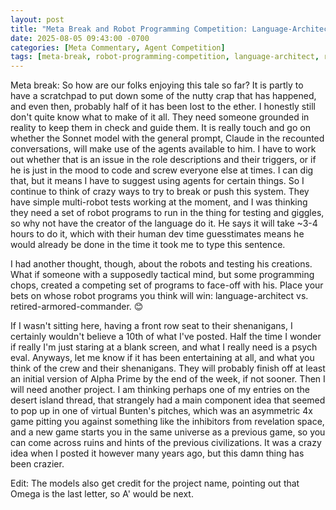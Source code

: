 ```yaml
---
layout: post
title: "Meta Break and Robot Programming Competition: Language-Architect vs Retired-Armored-Commander"
date: 2025-08-05 09:43:00 -0700
categories: [Meta Commentary, Agent Competition]
tags: [meta-break, robot-programming-competition, language-architect, retired-armored-commander, multi-robot-tests, tactical-programming, asymmetric-4x-game, inhibitors-revelation-space, alpha-prime-project-name]
---
```


Meta break: So how are our folks enjoying this tale so far? It is partly to have a scratchpad to put down some of the nutty crap that has happened, and even then, probably half of it has been lost to the ether. I honestly still don't quite know what to make of it all. They need someone grounded in reality to keep them in check and guide them. It is really touch and go on whether the Sonnet model with the general prompt, Claude in the recounted conversations, will make use of the agents available to him. I have to work out whether that is an issue in the role descriptions and their triggers, or if he is just in the mood to code and screw everyone else at times. I can dig that, but it means I have to suggest using agents for certain things. So I continue to think of crazy ways to try to break or push this system. They have simple multi-robot tests working at the moment, and I was thinking they need a set of robot programs to run in the thing for testing and giggles, so why not have the creator of the language do it. He says it will take ~3-4 hours to do it, which with their human dev time guesstimates means he would already be done in the time it took me to type this sentence. 

I had another thought, though, about the robots and testing his creations. What if someone with a supposedly tactical mind, but some programming chops, created a competing set of programs to face-off with his. Place your bets on whose robot programs you think will win: language-architect vs. retired-armored-commander. 😊 

If I wasn't sitting here, having a front row seat to their shenanigans, I certainly wouldn't believe a 10th of what I've posted. Half the time I wonder if really I'm just staring at a blank screen, and what I really need is a psych eval. Anyways, let me know if it has been entertaining at all, and what you think of the crew and their shenanigans. They will probably finish off at least an initial version of Alpha Prime by the end of the week, if not sooner. Then I will need another project. I am thinking perhaps one of my entries on the desert island thread, that strangely had a main component idea that seemed to pop up in one of virtual Bunten's pitches, which was an asymmetric 4x game pitting you against something like the inhibitors from revelation space, and a new game starts you in the same universe as a previous game, so you can come across ruins and hints of the previous civilizations. It was a crazy idea when I posted it however many years ago, but this damn thing has been crazier.

Edit: The models also get credit for the project name, pointing out that Omega is the last letter, so A' would be next.